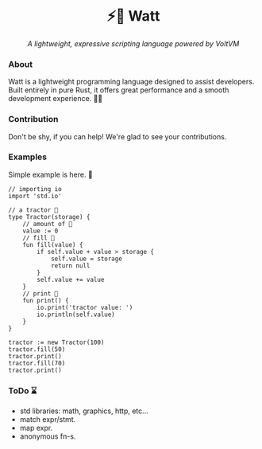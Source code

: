 ﻿<p align="center">
  <h1 align="center" class="huge-text">⚡🍹 Watt</h1>
  <p align="center"><i>A lightweight, expressive scripting language powered by VoltVM</i>
</p>

### About
Watt is a lightweight programming language designed to assist developers. 
Built entirely in pure Rust, it offers great performance and a smooth development experience. 🌾💖

### Contribution
Don't be shy, if you can help! We're glad to see your contributions. 

### Examples
Simple example is here. 🍹

```geko
// importing io
import 'std.io'

// a tractor 🚜
type Tractor(storage) {
    // amount of 🌾
    value := 0
    // fill 🌿
    fun fill(value) {
        if self.value + value > storage {
            self.value = storage
            return null
        }
        self.value += value
    }
    // print 📜
    fun print() {
        io.print('tractor value: ')
        io.println(self.value)
    }
}

tractor := new Tractor(100)
tractor.fill(50)
tractor.print()
tractor.fill(70)
tractor.print()
```


### ToDo ⌛
- std libraries: math, graphics, http, etc...
- match expr/stmt.
- map expr.
- anonymous fn-s.
